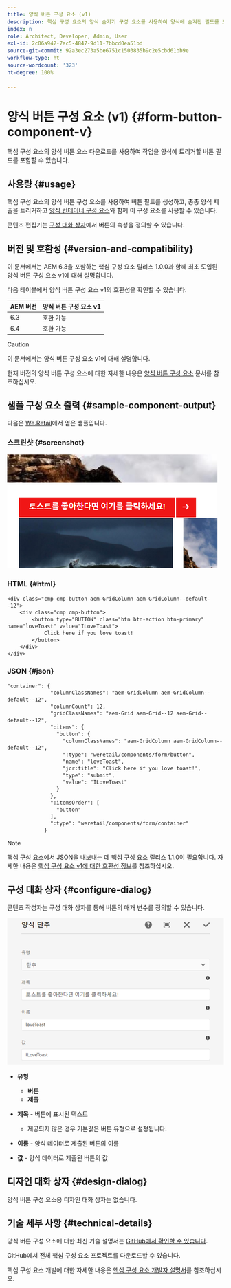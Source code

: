 ```yaml
---
title: 양식 버튼 구성 요소 (v1)
description: 핵심 구성 요소의 양식 숨기기 구성 요소를 사용하여 양식에 숨겨진 필드를 포함할 수 있습니다.
index: n
role: Architect, Developer, Admin, User
exl-id: 2c06a942-7ac5-4847-9d11-7bbcd0ea51bd
source-git-commit: 92a3ec273a5be6751c1503835b9c2e5cbd61bb9e
workflow-type: ht
source-wordcount: '323'
ht-degree: 100%

---
```



# 양식 버튼 구성 요소 (v1) {#form-button-component-v}

핵심 구성 요소의 양식 버튼 요소 다운로드를 사용하여 작업을 양식에 트리거할 버튼 필드를 포함할 수 있습니다.

## 사용량 {#usage}

핵심 구성 요소의 양식 버튼 구성 요소를 사용하여 버튼 필드를 생성하고, 종종 양식 제출을 트리거하고 [양식 컨테이너 구성 요소](form-container-v1.md)와 함께 이 구성 요소를 사용할 수 있습니다.

콘텐츠 편집기는 [구성 대화 상자](#configure-dialog)에서 버튼의 속성을 정의할 수 있습니다.

## 버전 및 호환성 {#version-and-compatibility}

이 문서에서는 AEM 6.3을 포함하는 핵심 구성 요소 릴리스 1.0.0과 함께 최초 도입된 양식 버튼 구성 요소 v1에 대해 설명합니다.

다음 테이블에서 양식 버튼 구성 요소 v1의 호환성을 확인할 수 있습니다.

| AEM 버전 | 양식 버튼 구성 요소 v1 |
|--- |--- |
| 6.3 | 호환 가능 |
| 6.4 | 호환 가능 |

>[!CAUTION]
>
>이 문서에서는 양식 버튼 구성 요소 v1에 대해 설명합니다.
>
>현재 버전의 양식 버튼 구성 요소에 대한 자세한 내용은 [양식 버튼 구성 요소](/help/components/forms/form-button.md) 문서를 참조하십시오.

## 샘플 구성 요소 출력 {#sample-component-output}

다음은 [We.Retail](https://helpx.adobe.com/kr/experience-manager/6-4/sites/developing/using/we-retail.html)에서 얻은 샘플입니다.

### 스크린샷 {#screenshot}

![](/help/assets/chlimage_1-48.png)

### HTML {#html}

```
<div class="cmp cmp-button aem-GridColumn aem-GridColumn--default--12">
    <div class="cmp cmp-button">
        <button type="BUTTON" class="btn btn-action btn-primary" name="loveToast" value="ILoveToast">
            Click here if you love toast!
        </button>
    </div>
</div>
```

### JSON {#json}

```
"container": {
              "columnClassNames": "aem-GridColumn aem-GridColumn--default--12",
              "columnCount": 12,
              "gridClassNames": "aem-Grid aem-Grid--12 aem-Grid--default--12",
              ":items": {
                "button": {
                  "columnClassNames": "aem-GridColumn aem-GridColumn--default--12",
                  ":type": "weretail/components/form/button",
                  "name": "loveToast",
                  "jcr:title": "Click here if you love toast!",
                  "type": "submit",
                  "value": "ILoveToast"
                }
              },
              ":itemsOrder": [
                "button"
              ],
              ":type": "weretail/components/form/container"
            }
```

>[!NOTE]
>
>핵심 구성 요소에서 JSON을 내보내는 데 핵심 구성 요소 릴리스 1.1.0이 필요합니다. 자세한 내용은 [핵심 구성 요소 v1에 대한 호환성 정보](/help/versions.md)를 참조하십시오.

## 구성 대화 상자 {#configure-dialog}

콘텐츠 작성자는 구성 대화 상자를 통해 버튼의 매개 변수를 정의할 수 있습니다.

![](/help/assets/chlimage_1-49.png)

* **유형**
   * **버튼**
   * **제출**

* **제목** - 버튼에 표시된 텍스트
   * 제공되지 않은 경우 기본값은 버튼 유형으로 설정됩니다.

* **이름** - 양식 데이터로 제출된 버튼의 이름
* **값** - 양식 데이터로 제출된 버튼의 값

## 디자인 대화 상자 {#design-dialog}

양식 버튼 구성 요소용 디자인 대화 상자는 없습니다.

## 기술 세부 사항 {#technical-details}

양식 버튼 구성 요소에 대한 최신 기술 설명서는 [GitHub에서 확인할 수 있습니다](https://github.com/adobe/aem-core-wcm-components/tree/master/content/src/content/jcr_root/apps/core/wcm/components/form/button/v1/button).

GitHub에서 전체 핵심 구성 요소 프로젝트를 다운로드할 수 있습니다.

핵심 구성 요소 개발에 대한 자세한 내용은 [핵심 구성 요소 개발자 설명서](/help/developing/overview.md)를 참조하십시오.
